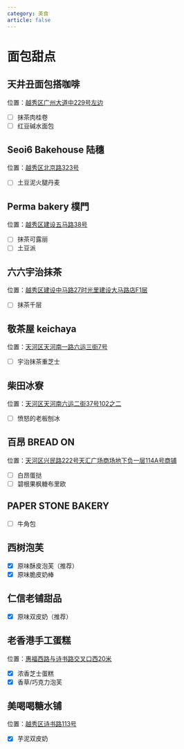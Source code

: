 ```yaml
---
category: 美食
article: false
---
```


# 面包甜点

## 天井丑面包搭咖啡

<span class="icon iconfont icon-locate"></span> 位置：<a href="https://ditu.amap.com/place/B0GUX59WHL" target="_blank">越秀区广州大道中229号左边</a>

- [ ] 抹茶肉桂卷
- [ ] 红豆碱水面包

## Seoi6 Bakehouse 陆穗

<span class="icon iconfont icon-locate"></span> 位置：<a href="https://ditu.amap.com/place/B0IA4AMHCI" target="_blank">越秀区北京路323号</a>

- [ ] 土豆泥火腿丹麦

## Perma bakery 樸門

<span class="icon iconfont icon-locate"></span> 位置：<a href="https://ditu.amap.com/place/B00141P0SU" target="_blank">越秀区建设五马路38号</a>

- [ ] 抹茶可露丽
- [ ] 土豆派

## 六六宇治抹茶

<span class="icon iconfont icon-locate"></span> 位置：<a href="https://ditu.amap.com/place/B0FFK6E8F0" target="_blank">越秀区建设中马路27时光里建设大马路店F1层</a>

- [ ] 抹茶千层

## 敬茶屋 keichaya

<span class="icon iconfont icon-locate"></span> 位置：<a href="https://ditu.amap.com/place/B0FFIIN6YK" target="_blank">天河区天河南一路六运三街7号</a>

- [ ] 宇治抹茶重芝士

## 柴田冰寮

<span class="icon iconfont icon-locate"></span> 位置：<a href="https://ditu.amap.com/place/B0G1AMXPN3" target="_blank">天河区天河南六运二街37号102之二</a>

- [ ] 愤怒的老板刨冰

## 百昂 BREAD ON

<span class="icon iconfont icon-locate"></span> 位置：<a href="https://ditu.amap.com/place/B0JACZRPA2" target="_blank">天河区兴民路222号天汇广场商场地下负一层114A号商铺</a>

- [ ] 白昂蛋挞
- [ ] 碧根果枫糖布里欧

## PAPER STONE BAKERY

- [ ] 牛角包

## 西树泡芙

- [x] 原味酥皮泡芙（推荐）
- [x] 原味脆皮奶棒

## 仁信老铺甜品

- [x] 原味双皮奶（推荐）

## 老香港手工蛋糕

<span class="icon iconfont icon-locate"></span> 位置：<a href="https://ditu.amap.com/place/B0J2YBGZXD" target="_blank">惠福西路与诗书路交叉口西20米</a>

- [x] 浓香芝士蛋糕
- [x] 香草/巧克力泡芙

## 美喝喝糖水铺

<span class="icon iconfont icon-locate"></span> 位置：<a href="https://ditu.amap.com/place/B0FFFZS28T" target="_blank">越秀区诗书路113号</a>

- [x] 芋泥双皮奶
